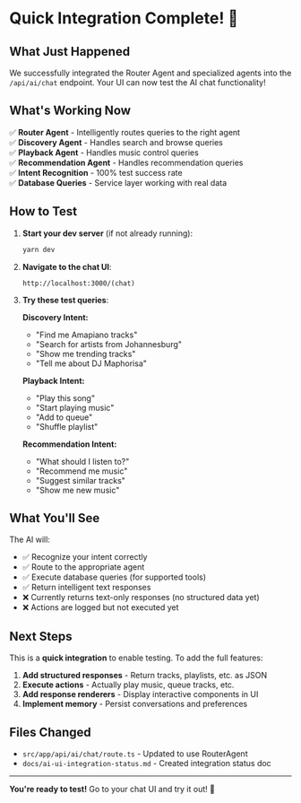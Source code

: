 # Quick Integration Complete! 🎉

## What Just Happened

We successfully integrated the Router Agent and specialized agents into the `/api/ai/chat` endpoint. Your UI can now test the AI chat functionality!

## What's Working Now

✅ **Router Agent** - Intelligently routes queries to the right agent  
✅ **Discovery Agent** - Handles search and browse queries  
✅ **Playback Agent** - Handles music control queries  
✅ **Recommendation Agent** - Handles recommendation queries  
✅ **Intent Recognition** - 100% test success rate  
✅ **Database Queries** - Service layer working with real data

## How to Test

1. **Start your dev server** (if not already running):

   ```bash
   yarn dev
   ```

2. **Navigate to the chat UI**:

   ```
   http://localhost:3000/(chat)
   ```

3. **Try these test queries**:

   **Discovery Intent:**
   - "Find me Amapiano tracks"
   - "Search for artists from Johannesburg"
   - "Show me trending tracks"
   - "Tell me about DJ Maphorisa"

   **Playback Intent:**
   - "Play this song"
   - "Start playing music"
   - "Add to queue"
   - "Shuffle playlist"

   **Recommendation Intent:**
   - "What should I listen to?"
   - "Recommend me music"
   - "Suggest similar tracks"
   - "Show me new music"

## What You'll See

The AI will:

- ✅ Recognize your intent correctly
- ✅ Route to the appropriate agent
- ✅ Execute database queries (for supported tools)
- ✅ Return intelligent text responses
- ❌ Currently returns text-only responses (no structured data yet)
- ❌ Actions are logged but not executed yet

## Next Steps

This is a **quick integration** to enable testing. To add the full features:

1. **Add structured responses** - Return tracks, playlists, etc. as JSON
2. **Execute actions** - Actually play music, queue tracks, etc.
3. **Add response renderers** - Display interactive components in UI
4. **Implement memory** - Persist conversations and preferences

## Files Changed

- `src/app/api/ai/chat/route.ts` - Updated to use RouterAgent
- `docs/ai-ui-integration-status.md` - Created integration status doc

---

**You're ready to test!** Go to your chat UI and try it out! 🚀
